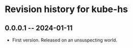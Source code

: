 # Revision history for kube-hs

## 0.0.0.1 -- 2024-01-11

* First version. Released on an unsuspecting world.
